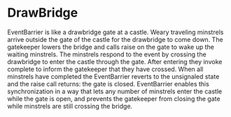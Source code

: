 # DrawBridge

EventBarrier is like a drawbridge gate at a castle. Weary traveling minstrels arrive outside the gate of the castle for the drawbridge to come down. The gatekeeper lowers the bridge and calls raise on the gate to wake up the waiting minstrels. The minstrels respond to the event by crossing the drawbridge to enter the castle through the gate. After entering they invoke complete to inform the gatekeeper that they have crossed. When all minstrels have completed the EventBarrier reverts to the unsignaled state and the raise call returns: the gate is closed. EventBarrier enables this synchronization in a way that lets any number of minstrels enter the castle while the gate is open, and prevents the gatekeeper from closing the gate while minstrels are still crossing the bridge. 

